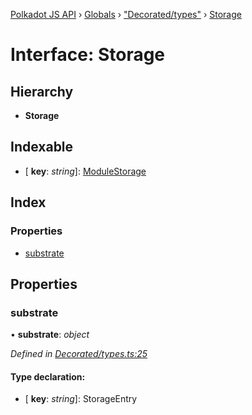 [Polkadot JS API](../README.md) › [Globals](../globals.md) › ["Decorated/types"](../modules/_decorated_types_.md) › [Storage](_decorated_types_.storage.md)

# Interface: Storage

## Hierarchy

* **Storage**

## Indexable

* \[ **key**: *string*\]: [ModuleStorage](_decorated_types_.modulestorage.md)

## Index

### Properties

* [substrate](_decorated_types_.storage.md#substrate)

## Properties

###  substrate

• **substrate**: *object*

*Defined in [Decorated/types.ts:25](https://github.com/polkadot-js/api/blob/26b6a59725/packages/metadata/src/Decorated/types.ts#L25)*

#### Type declaration:

* \[ **key**: *string*\]: StorageEntry
